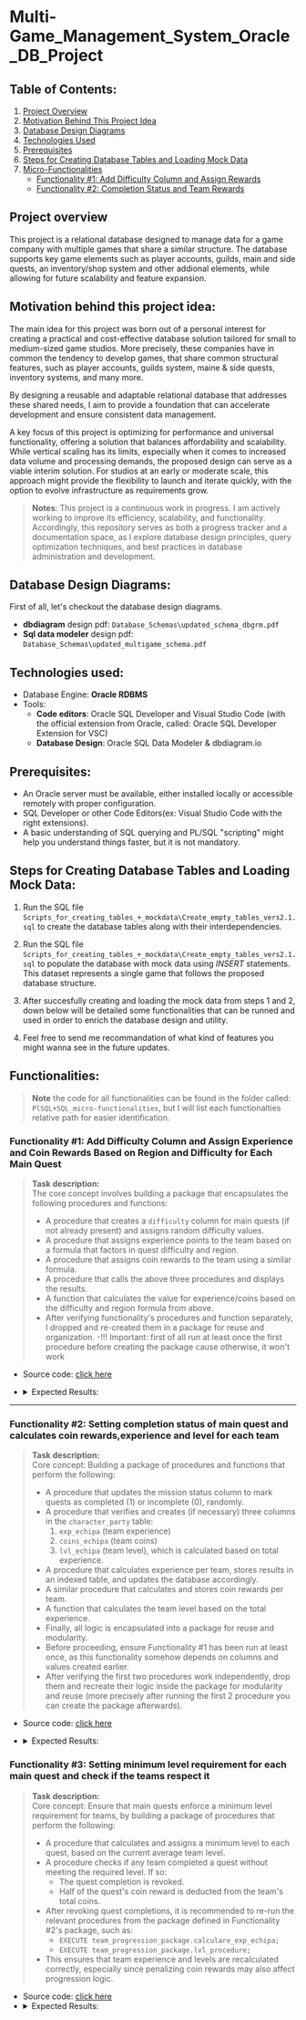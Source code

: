 # Multi-Game_Management_System_Oracle_DB_Project

## **Table of Contents:**

1. [Project Overview](#project-overview)
2. [Motivation Behind This Project Idea](#motivation-behind-this-project-idea)
3. [Database Design Diagrams](#database-design-diagrams)
4. [Technologies Used](#technologies-used)
5. [Prerequisites](#prerequisites)
6. [Steps for Creating Database Tables and Loading Mock Data](#steps-for-creating-database-tables-and-loading-mock-data)
7. [Micro-Functionalities](#functionalities)
   - [Functionality #1: Add Difficulty Column and Assign Rewards](#functionality-1-add-difficulty-column-and-assign-experience-and-coin-rewards-based-on-region-and-difficulty-for-each-main-quest)
   - [Functionality #2: Completion Status and Team Rewards](#functionality-2-setting-completion-status-of-main-quest-and-calculates-coin-rewardsexperience-and-level-for-each-team)

## **Project overview**

This project is a relational database designed to manage data for a game company with multiple games that share a similar structure. The database supports key game elements such as player accounts, guilds, main and side quests, an inventory/shop system and other addional elements, while allowing for future scalability and feature expansion.

## **Motivation behind this project idea:**

The main idea for this project was born out of a personal interest for creating a practical and cost-effective database solution tailored for small to medium-sized game studios. More precisely, these companies have in common the tendency to develop games, that share common structural features, such as player accounts, guilds system, maine & side quests, inventory systems, and many more.

By designing a reusable and adaptable relational database that addresses these shared needs, I aim to provide a foundation that can accelerate development and ensure consistent data management.

A key focus of this project is optimizing for performance and universal functionality, offering a solution that balances affordability and scalability. While vertical scaling has its limits, especially when it comes to increased data volume and processing demands, the proposed design can serve as a viable interim solution. For studios at an early or moderate scale, this approach might provide the flexibility to launch and iterate quickly, with the option to evolve infrastructure as requirements grow.

> **Notes**: This project is a continuous work in progress. I am actively working to improve its efficiency, scalability, and functionality. Accordingly, this repository serves as both a progress tracker and a documentation space, as I explore database design principles, query optimization techniques, and best practices in database administration and development.

## **Database Design Diagrams:**

First of all, let's checkout the database design diagrams.

- **dbdiagram** design pdf: `Database_Schemas\updated_schema_dbgrm.pdf`
- **Sql data modeler** design pdf: `Database_Schemas\updated_multigame_schema.pdf`

## **Technologies used:**

- Database Engine: **Oracle RDBMS**
- Tools:
  - **Code editors**: Oracle SQL Developer and Visual Studio Code (with the official extension from Oracle, called: Oracle SQL Developer Extension for VSC)
  - **Database Design**: Oracle SQL Data Modeler & dbdiagram.io

## **Prerequisites:**

- An Oracle server must be available, either installed locally or accessible remotely with proper configuration.
- SQL Developer or other Code Editors(ex: Visual Studio Code with the right extensions).
- A basic understanding of SQL querying and PL/SQL "scripting" might help you understand things faster, but it is not mandatory.

## **Steps for Creating Database Tables and Loading Mock Data:**

1. Run the SQL file `Scripts_for_creating_tables_+_mockdata\Create_empty_tables_vers2.1.sql` to create the database tables along with their interdependencies.

2. Run the SQL file `Scripts_for_creating_tables_+_mockdata\Create_empty_tables_vers2.1.sql` to populate the database with mock data using _INSERT_ statements. This dataset represents a single game that follows the proposed database structure.

3. After succesfully creating and loading the mock data from steps 1 and 2, down below will be detailed some functionalities that can be runned and used in order to enrich the database design and utility.

4. Feel free to send me recommandation of what kind of features you might wanna see in the future updates.

## **Functionalities:**

> **Note** the code for all functionalities can be found in the folder called: `PlSQL+SQL_micro-functionalities`, but I will list each functionalties relative path for easier identification.

### **Functionality #1: Add Difficulty Column and Assign Experience and Coin Rewards Based on Region and Difficulty for Each Main Quest**

> **Task description:**  
> The core concept involves building a package that encapsulates the following procedures and functions:
>
> - A procedure that creates a `difficulty` column for main quests (if not already present) and assigns random difficulty values.
> - A procedure that assigns experience points to the team based on a formula that factors in quest difficulty and region.
> - A procedure that assigns coin rewards to the team using a similar formula.
> - A procedure that calls the above three procedures and displays the results.
> - A function that calculates the value for experience/coins based on the difficulty and region formula from above.
> - After verifying functionality's procedures and function separately, I dropped and re-created them in a package for reuse and organization.
>   -!!! Important: first of all run at least once the first procedure before creating the package cause otherwise, it won't work

- Source code: [click here](PlSQL+SQL_micro-functionalities/Functionality_01_Difficulty_column_and_generating_random_exp_coins.sql)

- <details>
    <summary>Expected Results:</summary>
    <br>
    <img src="Media_Functionalities_Results_PLSQL/difficulty_column_gen.png" alt="" width="600">
    <img src="Media_Functionalities_Results_PLSQL/random_values_for_difficulty.png" alt="" width="600">
    <img src="Media_Functionalities_Results_PLSQL/running_through_pkg_exp_coin_lvl_gen.png" alt="" width="600">
  </details>

---

### **Functionality #2: Setting completion status of main quest and calculates coin rewards,experience and level for each team**

> **Task description:**  
> Core concept: Building a package of procedures and functions that perform the following:
>
> - A procedure that updates the mission status column to mark quests as completed (1) or incomplete (0), randomly.
> - A procedure that verifies and creates (if necessary) three columns in the `character_party` table:
>   1. `exp_echipa` (team experience)
>   2. `coins_echipa` (team coins)
>   3. `lvl_echipa` (team level), which is calculated based on total experience.
> - A procedure that calculates experience per team, stores results in an indexed table, and updates the database accordingly.
> - A similar procedure that calculates and stores coin rewards per team.
> - A function that calculates the team level based on the total experience.
> - Finally, all logic is encapsulated into a package for reuse and modularity.
> - Before proceeding, ensure Functionality #1 has been run at least once, as this functionality somehow depends on columns and values created earlier.
> - After verifying the first two procedures work independently, drop them and recreate their logic inside the package for modularity and reuse (more precisely after running the first 2 procedure you can create the package afterwards).

- Source code: [click here](PlSQL+SQL_micro-functionalities/Functionality_02_Setting_completion_status_calculate_team_exp_coins_lvl.sql)

- <details>
    <summary>Expected Results:</summary>
    <br>
    <img src="Media_Functionalities_Results_PLSQL/random_completion_status.png" alt="" width="600">
    <img src="Media_Functionalities_Results_PLSQL/creating the column for exp coins and lvl.png" alt="" width="600">
    <img src="Media_Functionalities_Results_PLSQL/calculation fo exp lvl and coins teams.png" alt="" width="600">
  </details>

### **Functionality #3: Setting minimum level requirement for each main quest and check if the teams respect it**

> **Task description:**  
> Core concept: Ensure that main quests enforce a minimum level requirement for teams, by building a package of procedures that perform the following:
>
> - A procedure that calculates and assigns a minimum level to each quest, based on the current average team level.
> - A procedure checks if any team completed a quest without meeting the required level. If so:
>   - The quest completion is revoked.
>   - Half of the quest's coin reward is deducted from the team's total coins.
> - After revoking quest completions, it is recommended to re-run the relevant procedures from the package defined in Functionality #2's package, such as:
>   - `EXECUTE team_progression_package.calculare_exp_echipa;`
>   - `EXECUTE team_progression_package.lvl_procedure;`
> - This ensures that team experience and levels are recalculated correctly, especially since penalizing coin rewards may also affect progression logic.

- Source code: [click here](PlSQL+SQL_micro-functionalities/Functionality_03_Setting_minimum_lvl_requirment_and_check_teams_integrity.sql)
- <details>
    <summary>Expected Results:</summary>
    <br>
    <img src="Media_Functionalities_Results_PLSQL/setting min lvl for each main quest.png" alt="" width="900">
    <img src="Media_Functionalities_Results_PLSQL/debifare mis min lvl check.png" alt="" width="600">
  </details>
